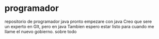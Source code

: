 # programador
repositorio de programador java
pronto empezare con java
Creo que sere un experto en GIt, pero en java
Tambien espero estar listo para cuando me llame el nuevo gobierno.
sobre todo 

